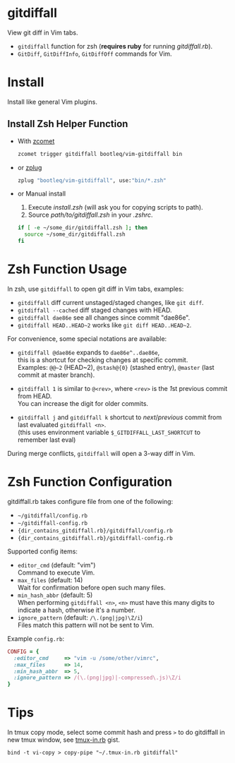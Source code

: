 gitdiffall
==========

View git diff in Vim tabs.

- `gitdiffall` function for zsh (**requires ruby** for running _gitdiffall.rb_).
- `GitDiff`, `GitDiffInfo`, `GitDiffOff` commands for Vim.


Install
=======

Install like general Vim plugins.


## Install Zsh Helper Function

- With [zcomet][]

  ```zsh
  zcomet trigger gitdiffall bootleq/vim-gitdiffall bin
  ```

- or [zplug][]

  ```zsh
  zplug "bootleq/vim-gitdiffall", use:"bin/*.zsh"
  ```

- or Manual install

  1. Execute _install.zsh_ (will ask you for copying scripts to path).
  2. Source _path/to/gitdiffall.zsh_ in your _.zshrc_.

  ```zsh
  if [ -e ~/some_dir/gitdiffall.zsh ]; then
    source ~/some_dir/gitdiffall.zsh
  fi
  ```


Zsh Function Usage
==================

In zsh, use `gitdiffall` to open git diff in Vim tabs, examples:

- `gitdiffall`  diff current unstaged/staged changes, like `git diff`.
- `gitdiffall --cached` diff staged changes with HEAD.
- `gitdiffall dae86e` see all changes since commit "dae86e".
- `gitdiffall HEAD..HEAD~2` works like `git diff HEAD..HEAD~2`.

For convenience, some special notations are available:

- `gitdiffall @dae86e` expands to `dae86e^..dae86e`,  
  this is a shortcut for checking changes at specific commit.  
  Examples: `@@~2` (HEAD~2), `@stash@{0}` (stashed entry), `@master` (last commit at master branch).

- `gitdiffall 1`  is similar to `@<rev>`, where `<rev>` is the *1*st previous commit from HEAD.  
  You can increase the digit for older commits.

- `gitdiffall j` and `gitdiffall k` shortcut to _next_/_previous_ commit from last evaluated `gitdiffall <n>`.  
  (this uses environment variable `$_GITDIFFALL_LAST_SHORTCUT` to remember last eval)

During merge conflicts, `gitdiffall` will open a 3-way diff in Vim.


Zsh Function Configuration
==========================

gitdiffall.rb takes configure file from one of the following:

- `~/gitdiffall/config.rb`
- `~/gitdiffall-config.rb`
- `{dir_contains_gitdiffall.rb}/gitdiffall/config.rb`
- `{dir_contains_gitdiffall.rb}/gitdiffall-config.rb`

Supported config items:

- `editor_cmd` (default: "vim")  
  Command to execute Vim.
- `max_files` (default: 14)  
  Wait for confirmation before open such many files.
- `min_hash_abbr` (default: 5)  
  When performing `gitdiffall <n>`,
  `<n>` must have this many digits to indicate a hash,
  otherwise it's a number.
- `ignore_pattern` (default: `/\.(png|jpg)\Z/i`)  
  Files match this pattern will not be sent to Vim.

Example `config.rb`:

```ruby
CONFIG = {
  :editor_cmd     => "vim -u /some/other/vimrc",
  :max_files      => 14,
  :min_hash_abbr  => 5,
  :ignore_pattern => /(\.(png|jpg)|-compressed\.js)\Z/i
}
```


Tips
====

In tmux copy mode, select some commit hash and press `>` to do gitdiffall in
new tmux window, see [tmux-in.rb][] gist.

```
bind -t vi-copy > copy-pipe "~/.tmux-in.rb gitdiffall"
```



[tmux-in.rb]: https://gist.github.com/bootleq/786cb41a8072e537467e
[zplug]: http://zplug.sh/
[zcomet]: https://github.com/agkozak/zcomet
